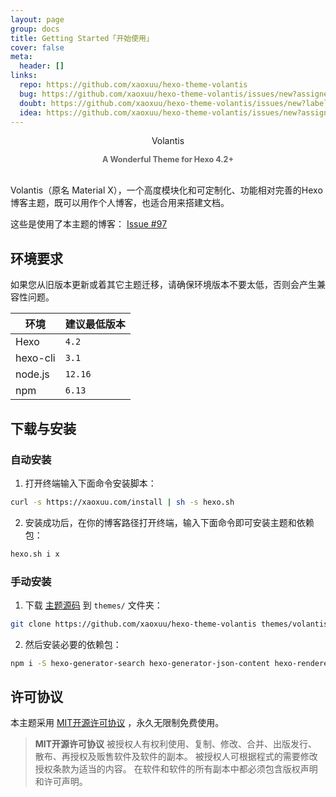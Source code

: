 ```yaml
---
layout: page
group: docs
title: Getting Started「开始使用」
cover: false
meta:
  header: []
links:
  repo: https://github.com/xaoxuu/hexo-theme-volantis
  bug: https://github.com/xaoxuu/hexo-theme-volantis/issues/new?assignees=&labels=BUG&template=bug-report.md
  doubt: https://github.com/xaoxuu/hexo-theme-volantis/issues/new?labels=疑问&template=question-report.md
  idea: https://github.com/xaoxuu/hexo-theme-volantis/issues/new?assignees=&labels=建议&template=feature-request.md
---
```



<center>
<p class='large'>Volantis</p>
<b style='font-size:.9em;color:#666'>A Wonderful Theme for Hexo 4.2+</b>
</center>
<br>

Volantis（原名 Material X），一个高度模块化和可定制化、功能相对完善的Hexo博客主题，既可以用作个人博客，也适合用来搭建文档。

这些是使用了本主题的博客： <btn>[Issue #97](https://github.com/xaoxuu/hexo-theme-volantis/issues/97)</btn>

## 环境要求

如果您从旧版本更新或着其它主题迁移，请确保环境版本不要太低，否则会产生兼容性问题。

| 环境 | 建议最低版本 |
| -- | -- |
| Hexo | `4.2` |
| hexo-cli | `3.1` |
| node.js | `12.16` |
| npm | `6.13` |


## 下载与安装

### 自动安装

1. 打开终端输入下面命令安装脚本：
  ```sh
  curl -s https://xaoxuu.com/install | sh -s hexo.sh
  ```
2. 安装成功后，在你的博客路径打开终端，输入下面命令即可安装主题和依赖包：
  ```sh
  hexo.sh i x
  ```

### 手动安装

1. 下载 <btn>[主题源码](https://github.com/xaoxuu/hexo-theme-volantis)</btn> 到 `themes/` 文件夹：
```sh
git clone https://github.com/xaoxuu/hexo-theme-volantis themes/volantis
```
2. 然后安装必要的依赖包：
```sh
npm i -S hexo-generator-search hexo-generator-json-content hexo-renderer-less
```


## 许可协议

本主题采用 <btn>[MIT开源许可协议](https://cdn.jsdelivr.net/gh/xaoxuu/hexo-theme-volantis/LICENSE)</btn> ，永久无限制免费使用。

> **MIT开源许可协议**
> 被授权人有权利使用、复制、修改、合并、出版发行、散布、再授权及贩售软件及软件的副本。
被授权人可根据程式的需要修改授权条款为适当的内容。
在软件和软件的所有副本中都必须包含版权声明和许可声明。
